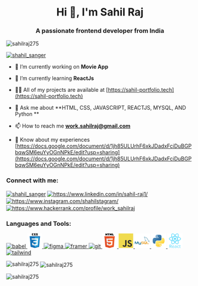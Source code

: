<h1 align="center">Hi 👋, I'm Sahil Raj</h1>
<h3 align="center">A passionate frontend developer from India</h3>

<p align="left"> <img src="https://komarev.com/ghpvc/?username=sahilraj275&label=Profile%20views&color=0e75b6&style=flat" alt="sahilraj275" /> </p>

<p align="left"> <a href="https://twitter.com/shahil_sanger" target="blank"><img src="https://img.shields.io/twitter/follow/shahil_sanger?logo=twitter&style=for-the-badge" alt="shahil_sanger" /></a> </p>

- 🔭 I’m currently working on **Movie App**

- 🌱 I’m currently learning **ReactJs**

- 👨‍💻 All of my projects are available at [https://sahil-portfolio.tech](https://sahil-portfolio.tech)

- 💬 Ask me about **HTML, CSS, JAVASCRIPT, REACTJS, MYSQL, AND Python **

- 📫 How to reach me **work.sahilraj@gmail.com**

- 📄 Know about my experiences [https://docs.google.com/document/d/1jh85ULUrhF6xkJDadxFciDuBGPbqwSM6euYyOGnNPkE/edit?usp=sharing](https://docs.google.com/document/d/1jh85ULUrhF6xkJDadxFciDuBGPbqwSM6euYyOGnNPkE/edit?usp=sharing)

<h3 align="left">Connect with me:</h3>
<p align="left">
<a href="https://twitter.com/shahil_sanger" target="blank"><img align="center" src="https://raw.githubusercontent.com/rahuldkjain/github-profile-readme-generator/master/src/images/icons/Social/twitter.svg" alt="shahil_sanger" height="30" width="40" /></a>
<a href="https://linkedin.com/in/https://www.linkedin.com/in/sahil-raj1/" target="blank"><img align="center" src="https://raw.githubusercontent.com/rahuldkjain/github-profile-readme-generator/master/src/images/icons/Social/linked-in-alt.svg" alt="https://www.linkedin.com/in/sahil-raj1/" height="30" width="40" /></a>
<a href="https://instagram.com/https://www.instagram.com/shahilstagram/" target="blank"><img align="center" src="https://raw.githubusercontent.com/rahuldkjain/github-profile-readme-generator/master/src/images/icons/Social/instagram.svg" alt="https://www.instagram.com/shahilstagram/" height="30" width="40" /></a>
<a href="https://www.hackerrank.com/https://www.hackerrank.com/profile/work_sahilraj" target="blank"><img align="center" src="https://raw.githubusercontent.com/rahuldkjain/github-profile-readme-generator/master/src/images/icons/Social/hackerrank.svg" alt="https://www.hackerrank.com/profile/work_sahilraj" height="30" width="40" /></a>
</p>

<h3 align="left">Languages and Tools:</h3>
<p align="left"> <a href="https://babeljs.io/" target="_blank" rel="noreferrer"> <img src="https://www.vectorlogo.zone/logos/babeljs/babeljs-icon.svg" alt="babel" width="40" height="40"/> </a> <a href="https://www.w3schools.com/css/" target="_blank" rel="noreferrer"> <img src="https://raw.githubusercontent.com/devicons/devicon/master/icons/css3/css3-original-wordmark.svg" alt="css3" width="40" height="40"/> </a> <a href="https://www.figma.com/" target="_blank" rel="noreferrer"> <img src="https://www.vectorlogo.zone/logos/figma/figma-icon.svg" alt="figma" width="40" height="40"/> </a> <a href="https://www.framer.com/" target="_blank" rel="noreferrer"> <img src="https://www.vectorlogo.zone/logos/framer/framer-icon.svg" alt="framer" width="40" height="40"/> </a> <a href="https://git-scm.com/" target="_blank" rel="noreferrer"> <img src="https://www.vectorlogo.zone/logos/git-scm/git-scm-icon.svg" alt="git" width="40" height="40"/> </a> <a href="https://www.w3.org/html/" target="_blank" rel="noreferrer"> <img src="https://raw.githubusercontent.com/devicons/devicon/master/icons/html5/html5-original-wordmark.svg" alt="html5" width="40" height="40"/> </a> <a href="https://developer.mozilla.org/en-US/docs/Web/JavaScript" target="_blank" rel="noreferrer"> <img src="https://raw.githubusercontent.com/devicons/devicon/master/icons/javascript/javascript-original.svg" alt="javascript" width="40" height="40"/> </a> <a href="https://www.mysql.com/" target="_blank" rel="noreferrer"> <img src="https://raw.githubusercontent.com/devicons/devicon/master/icons/mysql/mysql-original-wordmark.svg" alt="mysql" width="40" height="40"/> </a> <a href="https://www.python.org" target="_blank" rel="noreferrer"> <img src="https://raw.githubusercontent.com/devicons/devicon/master/icons/python/python-original.svg" alt="python" width="40" height="40"/> </a> <a href="https://reactjs.org/" target="_blank" rel="noreferrer"> <img src="https://raw.githubusercontent.com/devicons/devicon/master/icons/react/react-original-wordmark.svg" alt="react" width="40" height="40"/> </a> <a href="https://tailwindcss.com/" target="_blank" rel="noreferrer"> <img src="https://www.vectorlogo.zone/logos/tailwindcss/tailwindcss-icon.svg" alt="tailwind" width="40" height="40"/> </a> </p>

<p><img align="left" src="https://github-readme-stats.vercel.app/api/top-langs?username=sahilraj275&show_icons=true&locale=en&layout=compact" alt="sahilraj275" /></p>

<p>&nbsp;<img align="center" src="https://github-readme-stats.vercel.app/api?username=sahilraj275&show_icons=true&locale=en" alt="sahilraj275" /></p>

<p><img align="center" src="https://github-readme-streak-stats.herokuapp.com/?user=sahilraj275&" alt="sahilraj275" /></p>
